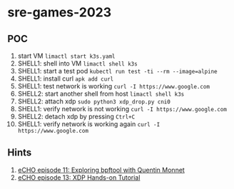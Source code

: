 # sre-games-2023

## POC

1. start VM `limactl start k3s.yaml`
2. SHELL1: shell into VM `limactl shell k3s`
3. SHELL1: start a test pod `kubectl run test -ti --rm --image=alpine`
4. SHELL1: install curl `apk add curl`
5. SHELL1: test network is working `curl -I https://www.google.com`
6. SHELL2: start another shell from host `limactl shell k3s`
7. SHELL2: attach xdp `sudo python3 xdp_drop.py cni0`
8. SHELL1: verify network is not working `curl -I https://www.google.com`
9. SHELL2: detach xdp by pressing `Ctrl+C`
10. SHELL1: verify network is working again `curl -I https://www.google.com`


## Hints

1. [eCHO episode 11: Exploring bpftool with Quentin Monnet](https://www.youtube.com/watch?v=1EOLh3zzWP4)
2. [eCHO episode 13: XDP Hands-on Tutorial](https://www.youtube.com/watch?v=YUI78vC4qSQ)
